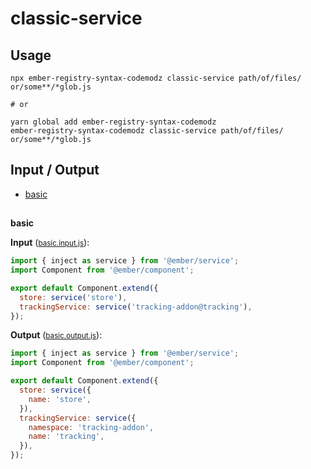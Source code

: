 # classic-service

## Usage

```
npx ember-registry-syntax-codemodz classic-service path/of/files/ or/some**/*glob.js

# or

yarn global add ember-registry-syntax-codemodz
ember-registry-syntax-codemodz classic-service path/of/files/ or/some**/*glob.js
```

## Input / Output

<!--FIXTURES_TOC_START-->

- [basic](#basic)
<!--FIXTURES_TOC_END-->

## <!--FIXTURES_CONTENT_START-->

<a id="basic">**basic**</a>

**Input** (<small>[basic.input.js](transforms/classic-service/__testfixtures__/basic.input.js)</small>):

```js
import { inject as service } from '@ember/service';
import Component from '@ember/component';

export default Component.extend({
  store: service('store'),
  trackingService: service('tracking-addon@tracking'),
});
```

**Output** (<small>[basic.output.js](transforms/classic-service/__testfixtures__/basic.output.js)</small>):

```js
import { inject as service } from '@ember/service';
import Component from '@ember/component';

export default Component.extend({
  store: service({
    name: 'store',
  }),
  trackingService: service({
    namespace: 'tracking-addon',
    name: 'tracking',
  }),
});
```

<!--FIXTURES_CONTENT_END-->
